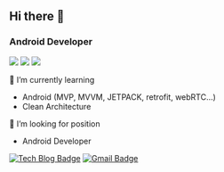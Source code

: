 ## Hi there 👋
### Android Developer

<img src="https://img.shields.io/badge/android-3766AB?style=flat-square&logo=Android&logoColor=white"/></a>
<img src="https://img.shields.io/badge/java-e05d44?style=flat-square&logo=Java&logoColor=white"/></a>
<img src="https://img.shields.io/badge/Kotlin-007ec6?style=flat-square&logo=Kotlin&logoColor=white"/></a>

🌱 I’m currently learning
- Android (MVP, MVVM, JETPACK, retrofit, webRTC...)
- Clean Architecture

🔭 I’m looking for position 
- Android Developer


<!--
**wootaeng/wootaeng** is a ✨ _special_ ✨ repository because its `README.md` (this file) appears on your GitHub profile.

Here are some ideas to get you started:

- 🔭 I’m currently working on ...
- 🌱 I’m currently learning ...
- 👯 I’m looking to collaborate on ...
- 🤔 I’m looking for help with ...
- 💬 Ask me about ...
- 📫 How to reach me: ...
- 😄 Pronouns: ...
- ⚡ Fun fact: ...
-->






[![Tech Blog Badge](http://img.shields.io/badge/-Tech%20blog-black?style=flat-square&logo=tistroy&link=https://wootange31.tistory.com/)](https://wootange31.tistory.com/)
[![Gmail Badge](https://img.shields.io/badge/Gmail-d14836?style=flat-square&logo=Gmail&logoColor=white&link=mailto:karufuci@gmail.com)](mailto:karufuci@gmail.com)
